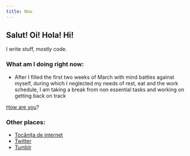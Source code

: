 ```yaml
---
title: Now
---
```


## Salut! Oi! Hola! Hi!

I write stuff, mostly code.

### What am I doing right **now**:

- After I filled the first two weeks of March with mind battles against myself, during which I neglected my needs of rest, eat and the work schedule, I am taking a break from non essential tasks and working on getting back on track

[How are you](mailto:vlad@nsu.ro?subject=Hey%2C%20I%20am%20...)?

### Other places:
- [Tocănița de internet](https://tocanita.substack.com/)
- [Twitter](https://twitter.com/owltakestime/)
- [Tumblr](https://owltakestime.tumblr.com/)
